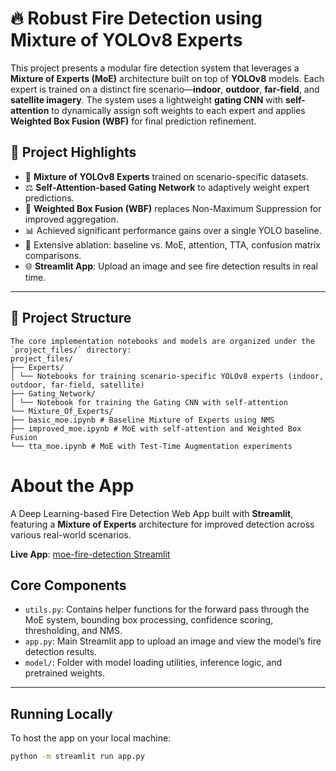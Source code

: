 # 🔥 Robust Fire Detection using Mixture of YOLOv8 Experts

This project presents a modular fire detection system that leverages a **Mixture of Experts (MoE)** architecture built on top of **YOLOv8** models. Each expert is trained on a distinct fire scenario—**indoor**, **outdoor**, **far-field**, and **satellite imagery**. The system uses a lightweight **gating CNN** with **self-attention** to dynamically assign soft weights to each expert and applies **Weighted Box Fusion (WBF)** for final prediction refinement.

## 📌 Project Highlights

- 🧠 **Mixture of YOLOv8 Experts** trained on scenario-specific datasets.
- ⚖️ **Self-Attention-based Gating Network** to adaptively weight expert predictions.
- 🧩 **Weighted Box Fusion (WBF)** replaces Non-Maximum Suppression for improved aggregation.
- 📊 Achieved significant performance gains over a single YOLO baseline.
- 🧪 Extensive ablation: baseline vs. MoE, attention, TTA, confusion matrix comparisons.
- 🌐 **Streamlit App**: Upload an image and see fire detection results in real time.

---

## 📂 Project Structure
```
The core implementation notebooks and models are organized under the `project_files/` directory:
project_files/
├── Experts/
│ └── Notebooks for training scenario-specific YOLOv8 experts (indoor, outdoor, far-field, satellite)
├── Gating_Network/
│ └── Notebook for training the Gating CNN with self-attention
└── Mixture_Of_Experts/
├── basic_moe.ipynb # Baseline Mixture of Experts using NMS
├── improved_moe.ipynb # MoE with self-attention and Weighted Box Fusion
└── tta_moe.ipynb # MoE with Test-Time Augmentation experiments
```

# About the App

A Deep Learning-based Fire Detection Web App built with **Streamlit**, featuring a **Mixture of Experts** architecture for improved detection across various real-world scenarios.

**Live App**: [moe-fire-detection Streamlit](https://moe-fire-detection-mgxc8wzgchajjkobm6go5q.streamlit.app/)



## Core Components

- `utils.py`: Contains helper functions for the forward pass through the MoE system, bounding box processing, confidence scoring, thresholding, and NMS.
- `app.py`: Main Streamlit app to upload an image and view the model’s fire detection results.
- `model/`: Folder with model loading utilities, inference logic, and pretrained weights.

---

## Running Locally

To host the app on your local machine:

```bash
python -m streamlit run app.py
